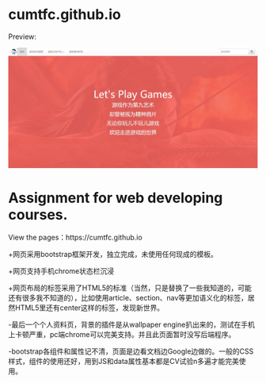 # cumtfc.github.io

<p>Preview:</p> 
<img src="img/preview .jpg"  />
<h1>Assignment for web developing courses.</h1>
<p>View the pages：https://cumtfc.github.io</p>

<p>+网页采用bootstrap框架开发，独立完成，未使用任何现成的模板。</p>
<p>+网页支持手机chrome状态栏沉浸</p>
<p>+网页布局的标签采用了HTML5的标准（当然，只是替换了一些我知道的，可能还有很多我不知道的），比如使用article、section、nav等更加语义化的标签，居然HTML5里还有center这样的标签，发现新世界。</p>
<p>-最后一个个人资料页，背景的插件是从wallpaper engine扒出来的，测试在手机上卡顿严重，pc端chrome可以完美支持。并且此页面暂时没写后端程序。</p>
<p>-bootstrap各组件和属性记不清，页面是边看文档边Google边做的。一般的CSS样式，组件的使用还好，用到JS和data属性基本都是CV试验n多遍才能完美使用。</p>
